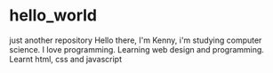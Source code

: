 # hello_world
just another repository
Hello there, I'm Kenny, i'm studying computer science. I love programming.
Learning web design and programming.
Learnt html, css and javascript
